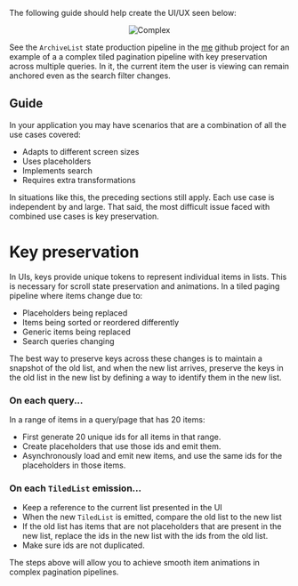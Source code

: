 The following guide should help create the UI/UX seen below:

<p align="center">
    <img src="../../images/complex.gif" alt="Complex"/>
</p>

See the `ArchiveList` state production pipeline in
the [me](https://github.com/tunjid/me/blob/main/common/ui/archive-list/src/commonMain/kotlin/com/tunjid/me/feature/archivelist/ArchiveListStateHolder.kt)
github project for an example of a a complex tiled pagination pipeline with key preservation across
multiple queries. In it, the current item the user is viewing can remain anchored even as the
search filter changes.

## Guide

In your application you may have scenarios that are a combination of all the use cases covered:

* Adapts to different screen sizes
* Uses placeholders
* Implements search
* Requires extra transformations

In situations like this, the preceding sections still apply. Each use case is
independent by and large. That said, the most difficult issue faced with combined use cases is
key preservation.

# Key preservation

In UIs, keys provide unique tokens to represent individual items in lists. This is necessary for
scroll state preservation and animations. In a tiled paging pipeline where items change due to:

* Placeholders being replaced
* Items being sorted or reordered differently
* Generic items being replaced
* Search queries changing

The best way to preserve keys across these changes is to maintain a snapshot of the old list,
and when the new list arrives, preserve the keys in the old list in the new list by defining
a way to identify them in the new list.

### On each query...

In a range of items in a query/page that has 20 items:

* First generate 20 unique ids for all items in that range.
* Create placeholders that use those ids and emit them.
* Asynchronously load and emit new items, and use the same ids for the placeholders in those items.

### On each `TiledList` emission...

* Keep a reference to the current list presented in the UI
* When the new `TiledList` is emitted, compare the old list to the new list
* If the old list has items that are not placeholders that are present in the new list, replace the
  ids in the new list with the ids from the old list.
* Make sure ids are not duplicated.

The steps above will allow you to achieve smooth item animations in complex pagination pipelines.
